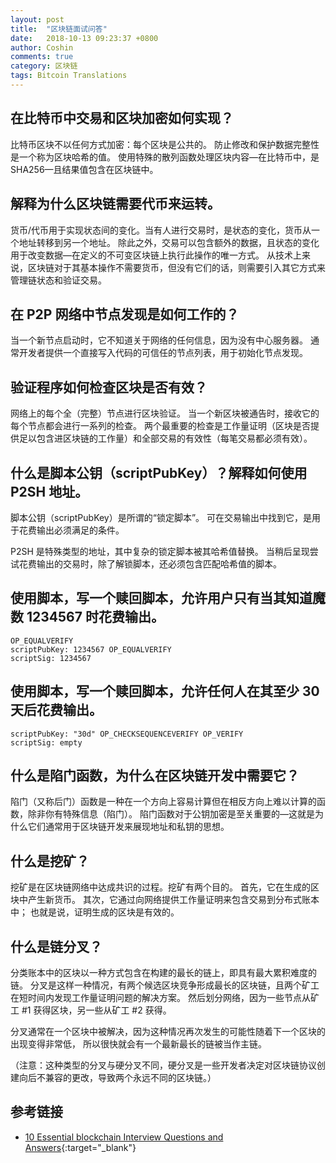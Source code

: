 ```yaml
---
layout: post
title:  "区块链面试问答"
date:   2018-10-13 09:23:37 +0800
author: Coshin
comments: true
category: 区块链
tags: Bitcoin Translations
---
```

## 在比特币中交易和区块加密如何实现？

比特币区块不以任何方式加密：每个区块是公共的。
防止修改和保护数据完整性是一个称为区块哈希的值。
使用特殊的散列函数处理区块内容—在比特币中，是 SHA256—且结果值包含在区块链中。

## 解释为什么区块链需要代币来运转。

货币/代币用于实现状态间的变化。当有人进行交易时，是状态的变化，货币从一个地址转移到另一个地址。
除此之外，交易可以包含额外的数据，且状态的变化用于改变数据—在定义的不可变区块链上执行此操作的唯一方式。
从技术上来说，区块链对于其基本操作不需要货币，但没有它们的话，则需要引入其它方式来管理链状态和验证交易。

## 在 P2P 网络中节点发现是如何工作的？

当一个新节点启动时，它不知道关于网络的任何信息，因为没有中心服务器。
通常开发者提供一个直接写入代码的可信任的节点列表，用于初始化节点发现。

## 验证程序如何检查区块是否有效？

网络上的每个全（完整）节点进行区块验证。
当一个新区块被通告时，接收它的每个节点都会进行一系列的检查。
两个最重要的检查是工作量证明（区块是否提供足以包含进区块链的工作量）和全部交易的有效性（每笔交易都必须有效）。

## 什么是脚本公钥（scriptPubKey）？解释如何使用 P2SH 地址。

脚本公钥（scriptPubKey）是所谓的“锁定脚本”。
可在交易输出中找到它，是用于花费输出必须满足的条件。

P2SH 是特殊类型的地址，其中复杂的锁定脚本被其哈希值替换。
当稍后呈现尝试花费输出的交易时，除了解锁脚本，还必须包含匹配哈希值的脚本。

## 使用脚本，写一个赎回脚本，允许用户只有当其知道魔数 1234567 时花费输出。

```
OP_EQUALVERIFY
scriptPubKey: 1234567 OP_EQUALVERIFY
scriptSig: 1234567
```

## 使用脚本，写一个赎回脚本，允许任何人在其至少 30 天后花费输出。

```
scriptPubKey: "30d" OP_CHECKSEQUENCEVERIFY OP_VERIFY
scriptSig: empty
```

## 什么是陷门函数，为什么在区块链开发中需要它？

陷门（又称后门）函数是一种在一个方向上容易计算但在相反方向上难以计算的函数，除非你有特殊信息（陷门）。
陷门函数对于公钥加密是至关重要的—这就是为什么它们通常用于区块链开发来展现地址和私钥的思想。

## 什么是挖矿？

挖矿是在区块链网络中达成共识的过程。挖矿有两个目的。
首先，它在生成的区块中产生新货币。
其次，它通过向网络提供工作量证明来包含交易到分布式账本中；
也就是说，证明生成的区块是有效的。

## 什么是链分叉？

分类账本中的区块以一种方式包含在构建的最长的链上，即具有最大累积难度的链。
分叉是这样一种情况，有两个候选区块竞争形成最长的区块链，且两个矿工在短时间内发现工作量证明问题的解决方案。
然后划分网络，因为一些节点从矿工 #1 获得区块，另一些从矿工 #2 获得。

分叉通常在一个区块中被解决，因为这种情况再次发生的可能性随着下一个区块的出现变得非常低，
所以很快就会有一个最新最长的链被当作主链。

（注意：这种类型的分叉与硬分叉不同，硬分叉是一些开发者决定对区块链协议创建向后不兼容的更改，导致两个永远不同的区块链。）

## 参考链接

* [10 Essential blockchain Interview Questions and Answers](https://www.toptal.com/blockchain/interview-questions){:target="_blank"}
